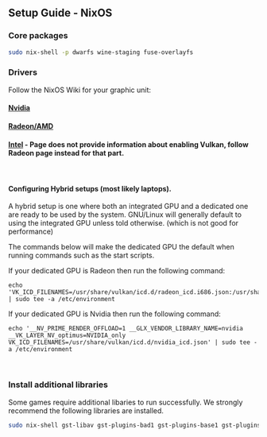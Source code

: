 ## Setup Guide - NixOS

### Core packages
```sh
sudo nix-shell -p dwarfs wine-staging fuse-overlayfs
```

### Drivers

Follow the NixOS Wiki for your graphic unit:

#### [Nvidia](https://nixos.wiki/wiki/Nvidia)

#### [Radeon/AMD](https://nixos.wiki/wiki/AMD_GPU)

#### [Intel](https://nixos.wiki/wiki/Intel_Graphics) - Page does not provide information about enabling Vulkan, follow Radeon page instead for that part.

<br>

#### Configuring Hybrid setups (most likely laptops).

A hybrid setup is one where both an integrated GPU and a dedicated one are ready to be used by the system. GNU/Linux will generally default to using the integrated GPU unless told otherwise. (which is not good for performance)

The commands below will make the dedicated GPU the default when running commands such as the start scripts.

If your dedicated GPU is Radeon then run the following command:

```
echo 'VK_ICD_FILENAMES=/usr/share/vulkan/icd.d/radeon_icd.i686.json:/usr/share/vulkan/icd.d/radeon_icd.x86_64.json' | sudo tee -a /etc/environment
```

If your dedicated GPU is Nvidia then run the following command:

```
echo '__NV_PRIME_RENDER_OFFLOAD=1 __GLX_VENDOR_LIBRARY_NAME=nvidia __VK_LAYER_NV_optimus=NVIDIA_only VK_ICD_FILENAMES=/usr/share/vulkan/icd.d/nvidia_icd.json' | sudo tee -a /etc/environment
```
<br>

### Install additional libraries

Some games require additional libaries to run successfully. We strongly recommend the following libraries are installed.

```sh
sudo nix-shell gst-libav gst-plugins-bad1 gst-plugins-base1 gst-plugins-good1 gst-plugins-ugly1 gstreamer-vaapi
```
